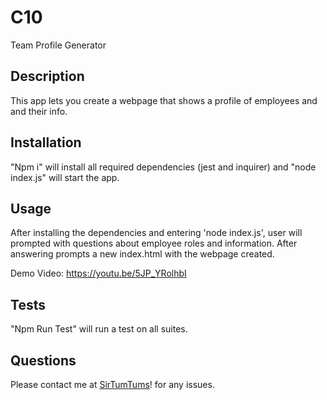 # C10
Team Profile Generator
## Description
This app lets you create a webpage that shows a profile of employees and and their info. 

## Installation

"Npm i" will install all required dependencies (jest and inquirer) and "node index.js" will start the app.

## Usage
After installing the dependencies and entering 'node index.js', user will prompted with questions about employee roles and information. After answering prompts a new index.html with the webpage created.

Demo Video: https://youtu.be/5JP_YRolhbI

## Tests

"Npm Run Test" will run a test on all suites.

## Questions

Please contact me at [SirTumTums](https://github.com/SirTumTums)! for any issues.
